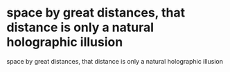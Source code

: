 # space by great distances, that distance is only a natural holographic illusion

space by great distances, that distance is only a natural holographic illusion
